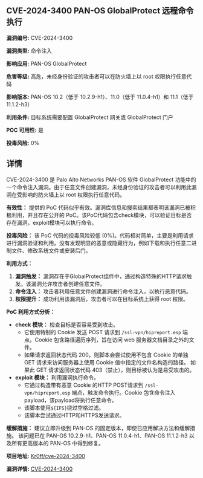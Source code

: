 ## CVE-2024-3400 PAN-OS GlobalProtect 远程命令执行

**漏洞编号:** CVE-2024-3400

**漏洞类型:** 命令注入

**影响应用:** PAN-OS GlobalProtect

**危害等级:** 高危，未经身份验证的攻击者可以在防火墙上以 root 权限执行任意代码

**影响版本:** PAN-OS 10.2（低于 10.2.9-h1）、11.0（低于 11.0.4-h1）和 11.1（低于 11.1.2-h3）

**利用条件:** 目标系统需要配置 GlobalProtect 网关或 GlobalProtect 门户

**POC 可用性:** 是

**投毒风险:** 0%

## 详情

CVE-2024-3400 是 Palo Alto Networks PAN-OS 软件 GlobalProtect 功能中的一个命令注入漏洞。由于任意文件创建漏洞，未经身份验证的攻击者可以利用此漏洞在受影响的防火墙上以 root 权限执行任意代码。

**有效性：**
提供的 PoC 代码似乎有效。漏洞库信息和搜索结果都表明该漏洞已被积极利用，并且存在公开的 PoC。该PoC代码包含check模块，可以验证目标是否存在漏洞，exploit模块可以执行命令。

**投毒风险：**
该 PoC 代码的投毒风险较低 (0%)。代码相对简单，主要是利用请求进行漏洞验证和利用。没有发现明显的恶意或隐藏行为，例如下载和执行任意二进制文件、修改系统文件或安装后门。

**利用方式：**
1.  **漏洞触发：** 漏洞存在于GlobalProtect组件中，通过构造特殊的HTTP请求触发。该漏洞允许攻击者创建任意文件。
2.  **命令注入：** 攻击者利用任意文件创建漏洞进行命令注入，以执行恶意代码。
3.  **权限提升：** 成功利用该漏洞后，攻击者可以在目标系统上获得 root 权限。

**PoC 利用方式分析：**
*   **check 模块：**  检查目标是否容易受到攻击。
    *   它使用特制的 Cookie 发送 POST 请求到 `/ssl-vpn/hipreport.esp` 端点。Cookie 包含路径遍历序列，旨在访问 web 服务器文档目录之外的文件。
    *   如果请求返回状态代码 200，则脚本会尝试使用不包含 Cookie 的单独 GET 请求来访问服务器上使用 Cookie 值中指定的文件名构造的路径。 如果此 GET 请求返回状态代码 403（禁止），则目标被认为是易受攻击的。
*   **exploit 模块：** 利用漏洞执行命令。
    *   它通过构造带有恶意 Cookie 的HTTP POST请求到 `/ssl-vpn/hipreport.esp` 端点，触发命令执行。Cookie 包含命令注入payload，该payload将执行任意命令。
    *   该脚本使用`${IFS}`绕过空格过滤。
    *   该脚本尝试通过HTTP和HTTPS发送请求。

**缓解措施：**
建议立即升级到 PAN-OS 的固定版本，即使已应用解决方法和缓解措施。 该问题已在 PAN-OS 10.2.9-h1、PAN-OS 11.0.4-h1、PAN-OS 11.1.2-h3 以及所有更高版本的 PAN-OS 中得到修复。

**项目地址:** [Kr0ff/cve-2024-3400](https://github.com/Kr0ff/cve-2024-3400)

**漏洞详情:** [CVE-2024-3400](https://nvd.nist.gov/vuln/detail/CVE-2024-3400)
